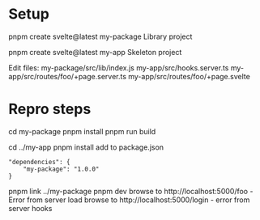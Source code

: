 # Setup

pnpm create svelte@latest my-package
Library project

pnpm create svelte@latest my-app
Skeleton project

Edit files:
my-package/src/lib/index.js
my-app/src/hooks.server.ts
my-app/src/routes/foo/+page.server.ts
my-app/src/routes/foo/+page.svelte

# Repro steps

cd my-package
pnpm install
pnpm run build

cd ../my-app
pnpm install
add to package.json

```
"dependencies": {
    "my-package": "1.0.0"
}
```

pnpm link ../my-package
pnpm dev
browse to http://localhost:5000/foo - Error from server load
browse to http://localhost:5000/login - error from server hooks
